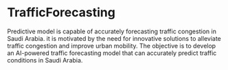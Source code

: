 # TrafficForecasting
Predictive model is capable of accurately forecasting traffic congestion in Saudi Arabia. it is motivated by the need for innovative solutions to alleviate traffic congestion and improve urban mobility. The objective is to develop an AI-powered traffic forecasting model that can accurately predict traffic conditions in Saudi Arabia.
